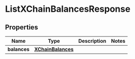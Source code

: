 # ListXChainBalancesResponse

## Properties
Name | Type | Description | Notes
------------ | ------------- | ------------- | -------------
**balances** | [**XChainBalances**](XChainBalances.md) |  | 
